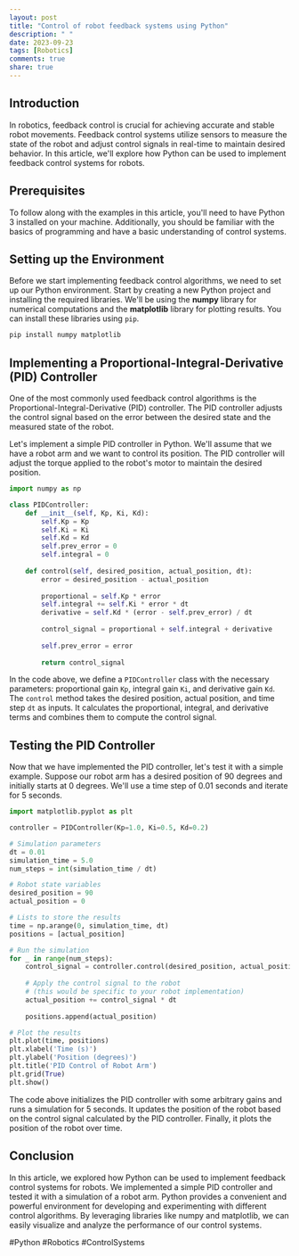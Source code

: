 ```yaml
---
layout: post
title: "Control of robot feedback systems using Python"
description: " "
date: 2023-09-23
tags: [Robotics]
comments: true
share: true
---
```


## Introduction

In robotics, feedback control is crucial for achieving accurate and stable robot movements. Feedback control systems utilize sensors to measure the state of the robot and adjust control signals in real-time to maintain desired behavior. In this article, we'll explore how Python can be used to implement feedback control systems for robots.

## Prerequisites

To follow along with the examples in this article, you'll need to have Python 3 installed on your machine. Additionally, you should be familiar with the basics of programming and have a basic understanding of control systems.

## Setting up the Environment

Before we start implementing feedback control algorithms, we need to set up our Python environment. Start by creating a new Python project and installing the required libraries. We'll be using the **numpy** library for numerical computations and the **matplotlib** library for plotting results. You can install these libraries using `pip`.

```python
pip install numpy matplotlib
```

## Implementing a Proportional-Integral-Derivative (PID) Controller

One of the most commonly used feedback control algorithms is the Proportional-Integral-Derivative (PID) controller. The PID controller adjusts the control signal based on the error between the desired state and the measured state of the robot.

Let's implement a simple PID controller in Python. We'll assume that we have a robot arm and we want to control its position. The PID controller will adjust the torque applied to the robot's motor to maintain the desired position.

```python
import numpy as np

class PIDController:
    def __init__(self, Kp, Ki, Kd):
        self.Kp = Kp
        self.Ki = Ki
        self.Kd = Kd
        self.prev_error = 0
        self.integral = 0
        
    def control(self, desired_position, actual_position, dt):
        error = desired_position - actual_position
        
        proportional = self.Kp * error
        self.integral += self.Ki * error * dt
        derivative = self.Kd * (error - self.prev_error) / dt
        
        control_signal = proportional + self.integral + derivative
        
        self.prev_error = error
        
        return control_signal
```

In the code above, we define a `PIDController` class with the necessary parameters: proportional gain `Kp`, integral gain `Ki`, and derivative gain `Kd`. The `control` method takes the desired position, actual position, and time step `dt` as inputs. It calculates the proportional, integral, and derivative terms and combines them to compute the control signal.

## Testing the PID Controller

Now that we have implemented the PID controller, let's test it with a simple example. Suppose our robot arm has a desired position of 90 degrees and initially starts at 0 degrees. We'll use a time step of 0.01 seconds and iterate for 5 seconds.

```python
import matplotlib.pyplot as plt

controller = PIDController(Kp=1.0, Ki=0.5, Kd=0.2)

# Simulation parameters
dt = 0.01
simulation_time = 5.0
num_steps = int(simulation_time / dt)

# Robot state variables
desired_position = 90
actual_position = 0

# Lists to store the results
time = np.arange(0, simulation_time, dt)
positions = [actual_position]

# Run the simulation
for _ in range(num_steps):
    control_signal = controller.control(desired_position, actual_position, dt)
    
    # Apply the control signal to the robot
    # (this would be specific to your robot implementation)
    actual_position += control_signal * dt
    
    positions.append(actual_position)

# Plot the results
plt.plot(time, positions)
plt.xlabel('Time (s)')
plt.ylabel('Position (degrees)')
plt.title('PID Control of Robot Arm')
plt.grid(True)
plt.show()
```

The code above initializes the PID controller with some arbitrary gains and runs a simulation for 5 seconds. It updates the position of the robot based on the control signal calculated by the PID controller. Finally, it plots the position of the robot over time.

## Conclusion

In this article, we explored how Python can be used to implement feedback control systems for robots. We implemented a simple PID controller and tested it with a simulation of a robot arm. Python provides a convenient and powerful environment for developing and experimenting with different control algorithms. By leveraging libraries like numpy and matplotlib, we can easily visualize and analyze the performance of our control systems.

#Python #Robotics #ControlSystems